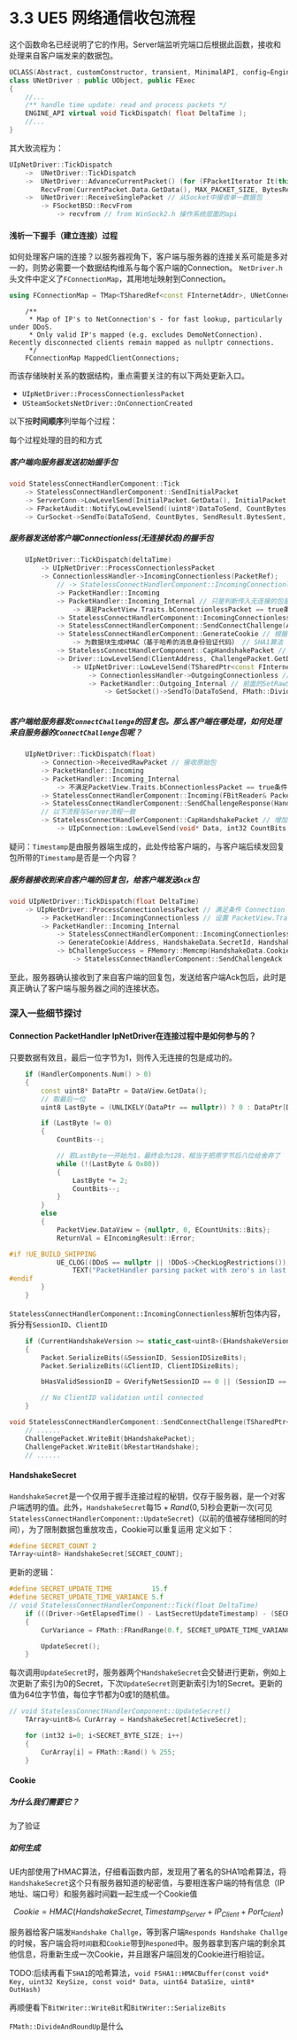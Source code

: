 # 3.3 UE5 网络通信收包流程
这个函数命名已经说明了它的作用。Server端监听完端口后根据此函数，接收和处理来自客户端发来的数据包。
```cpp
UCLASS(Abstract, customConstructor, transient, MinimalAPI, config=Engine)
class UNetDriver : public UObject, public FExec
{
    //...
    /** handle time update: read and process packets */
    ENGINE_API virtual void TickDispatch( float DeltaTime );
    //...
}
```
其大致流程为：
```cpp
UIpNetDriver::TickDispatch
    ->  UNetDriver::TickDispatch
    ->  UNetDriver::AdvanceCurrentPacket() (for (FPacketIterator It(this); It; ++It)) // 通过迭代器去处理包 Process all incoming packets
        RecvFrom(CurrentPacket.Data.GetData(), MAX_PACKET_SIZE, BytesRead, *CurrentPacket.Address)
    ->  UNetDriver::ReceiveSinglePacket // 从Socket中接收单一数据包
        -> FSocketBSD::RecvFrom
            -> recvfrom // from WinSock2.h 操作系统层面的api
```

#### 浅析一下握手（建立连接）过程

如何处理客户端的连接？以服务器视角下，客户端与服务器的连接关系可能是多对一的，则势必需要一个数据结构维系与每个客户端的Connection。
`NetDriver.h`头文件中定义了`FConnectionMap`，其用地址映射到Connection。
```cpp
using FConnectionMap = TMap<TSharedRef<const FInternetAddr>, UNetConnection*, FDefaultSetAllocator, FInternetAddrConstKeyMapFuncs<UNetConnection*>>;
```
```
    /**
     * Map of IP's to NetConnection's - for fast lookup, particularly under DDoS.
     * Only valid IP's mapped (e.g. excludes DemoNetConnection). Recently disconnected clients remain mapped as nullptr connections.
     */
    FConnectionMap MappedClientConnections;
```
而该存储映射关系的数据结构，重点需要关注的有以下两处更新入口。
- `UIpNetDriver::ProcessConnectionlessPacket`
- `USteamSocketsNetDriver::OnConnectionCreated`

以下按**时间顺序**列举每个过程：

每个过程处理的目的和方式

##### 客户端向服务器发送初始握手包
```cpp
void StatelessConnectHandlerComponent::Tick
    -> StatelessConnectHandlerComponent::SendInitialPacket
    -> ServerConn->LowLevelSend(InitialPacket.GetData(), InitialPacket.GetNumBits(), Traits)    // 发送原始初始化握手包 SetRawSend(true)
    -> FPacketAudit::NotifyLowLevelSend((uint8*)DataToSend, CountBytes, CountBits)
    -> CurSocket->SendTo(DataToSend, CountBytes, SendResult.BytesSent, *RemoteAddr) // 直接向服务器地址IP地址发送 此处在发送之前，Client已经初始化了IpConnection，同时也保留了服务器地址(RemoteAddr)

```
##### 服务器发送给客户端Connectionless(无连接状态)的握手包
```cpp
    UIpNetDriver::TickDispatch(deltaTime)
        -> UIpNetDriver::ProcessConnectionlessPacket
        -> ConnectionlessHandler->IncomingConnectionless(PacketRef);
            // -> StatelessConnectHandlerComponent::IncomingConnectionless(PacketRef)
            -> PacketHandler::Incoming
            -> PacketHandler::Incoming_Internal // 只是判断传入无连接的包是否正确有效
                -> 满足PacketView.Traits.bConnectionlessPacket == true条件
            -> StatelessConnectHandlerComponent::IncomingConnectionless(FIncomingPacketRef PacketRef) // 解析包
            -> StatelessConnectHandlerComponent::SendConnectChallenge(Address, TargetVersion, HandshakeData.RemoteSentHandshakePacketCount, ClientID); // 发送连接挑战，带上了ClientID、当前版本 构造服务器响应并将其发送到从服务器到客户端的初始连接数据包
            -> StatelessConnectHandlerComponent::GenerateCookie // 根据客户端地址和服务器时间戳，生成Cookie
                -> 为数据块生成HMAC（基于哈希的消息身份验证代码） // SHA1算法
            -> StatelessConnectHandlerComponent::CapHandshakePacket // 增加终止位1
            -> Driver::LowLevelSend(ClientAddress, ChallengePacket.GetData(), ChallengePacket.GetNumBits(), Traits) // 正式向客户端发送Challenge包，且是SetRawSend(true)下发送的，绕过了handler处理流程
                -> UIpNetDriver::LowLevelSend(TSharedPtr<const FInternetAddr> Address, void* Data, int32 CountBits, FOutPacketTraits& Traits)
                    -> ConnectionlessHandler->OutgoingConnectionless // 在无UNetConnection的情况下处理传出数据包。Connectionless packets是不可靠的
                    -> PacketHandler::Outgoing_Internal // 前面的SetRawSend(true) 跳过的主要是此处的处理
                        -> GetSocket()->SendTo(DataToSend, FMath::DivideAndRoundUp(CountBits, 8), BytesSent, *Address) // 将CountBits对8进行除余后，正式发了出去
                    

```
##### 客户端给服务器发`ConnectChallenge`的回复包。那么客户端在哪处理，如何处理来自服务器的`ConnectChallenge`包呢？
```cpp
    UIpNetDriver::TickDispatch(float)
        -> Connection->ReceivedRawPacket // 接收原始包
        -> PacketHandler::Incoming
        -> PacketHandler::Incoming_Internal
            -> 不满足PacketView.Traits.bConnectionlessPacket == true条件
        -> StatelessConnectHandlerComponent::Incoming(FBitReader& Packet)
        -> StatelessConnectHandlerComponent::SendChallengeResponse(HandshakeData.RemoteCurVersion, HandshakeData.SecretId, HandshakeData.Timestamp, HandshakeData.Cookie) // 发对Challenge的回复包给服务器，并且带上数据包原始里的Cookie和时间戳（服务器生成）
        // 以下流程与Server流程一致
        -> StatelessConnectHandlerComponent::CapHandshakePacket // 增加终止位1
            -> UIpConnection::LowLevelSend(void* Data, int32 CountBits, FOutPacketTraits& Traits) // 向服务器发送回复包，且是SetRawSend(true)下发送的，绕过了handler处理流程


```

疑问：`Timestamp`是由服务器端生成的，此处传给客户端的，与客户端后续发回复包所带的`Timestamp`是否是一个内容？

##### 服务器接收到来自客户端的回复包，给客户端发送`Ack`包
```cpp
void UIpNetDriver::TickDispatch(float DeltaTime)
    -> UIpNetDriver::ProcessConnectionlessPacket // 满足条件 Connection == nullptr, bAcceptingConnection 可以看出，直到此时，服务器都没有初始化Connection
        -> PacketHandler::IncomingConnectionless // 设置 PacketView.Traits.bConnectionlessPacket = true
        -> PacketHandler::Incoming_Internal
            -> StatelessConnectHandlerComponent::IncomingConnectionless(FIncomingPacketRef PacketRef) // 满足条件 PacketView.Traits.bConnectionlessPacket == true
            -> GenerateCookie(Address, HandshakeData.SecretId, HandshakeData.Timestamp, RegenCookie) // 不满足 bInitialConnect为true 条件，重新生成了一个Cookie
            -> bChallengeSuccess = FMemory::Memcmp(HandshakeData.Cookie, RegenCookie, COOKIE_BYTE_SIZE) == 0 // 对比从Client->Server数据包中的Cookie和此时在服务器端生成的Cookie，如果一致则向客户端发送Ack数据包
                -> StatelessConnectHandlerComponent::SendChallengeAck
```
至此，服务器确认接收到了来自客户端的回复包，发送给客户端Ack包后，此时是真正确认了客户端与服务器之间的连接状态。

### 深入一些细节探讨
#### Connection PacketHandler IpNetDriver在连接过程中是如何参与的？


只要数据有效且，最后一位字节为1，则传入无连接的包是成功的。
```cpp
    if (HandlerComponents.Num() > 0)
    {
        const uint8* DataPtr = DataView.GetData();
        // 取最后一位
        uint8 LastByte = (UNLIKELY(DataPtr == nullptr)) ? 0 : DataPtr[DataView.NumBytes() - 1];

        if (LastByte != 0)
        {
            CountBits--;

            // 若LastByte一开始为1，最终会为128，相当于把原字节后八位给舍弃了
            while (!(LastByte & 0x80))
            {
                LastByte *= 2;
                CountBits--;
            }
        }
        else
        {
            PacketView.DataView = {nullptr, 0, ECountUnits::Bits};
            ReturnVal = EIncomingResult::Error;

#if !UE_BUILD_SHIPPING
            UE_CLOG((DDoS == nullptr || !DDoS->CheckLogRestrictions()), PacketHandlerLog, Error,
                TEXT("PacketHandler parsing packet with zero's in last byte."));
#endif
        }
    }
```

`StatelessConnectHandlerComponent::IncomingConnectionless`解析包体内容，拆分有`SessionID`、`ClientID`
```cpp
    if (CurrentHandshakeVersion >= static_cast<uint8>(EHandshakeVersion::SessionClientId))
    {
        Packet.SerializeBits(&SessionID, SessionIDSizeBits);
        Packet.SerializeBits(&ClientID, ClientIDSizeBits);

        bHasValidSessionID = GVerifyNetSessionID == 0 || (SessionID == CachedGlobalNetTravelCount && !Packet.IsError());

        // No ClientID validation until connected
    }
```

```cpp
void StatelessConnectHandlerComponent::SendConnectChallenge(TSharedPtr<const FInternetAddr> ClientAddress, EHandshakeVersion HandshakeVersion, uint8 ClientSentHandshakePacketCount, uint32 InClientID)
    // ......
    ChallengePacket.WriteBit(bHandshakePacket);
    ChallengePacket.WriteBit(bRestartHandshake);
    // ......
```

#### HandshakeSecret
`HandshakeSecret`是一个仅用于握手连接过程的秘钥，仅存于服务器，是一个对客户端透明的值。此外，`HandshakeSecret`每$15+Rand(0,5)$秒会更新一次(可见`StatelessConnectHandlerComponent::UpdateSecret`)（以前的值被存储相同的时间），为了限制数据包重放攻击，Cookie可以重复运用
定义如下：
```cpp
#define SECRET_COUNT 2
TArray<uint8> HandshakeSecret[SECRET_COUNT];
```
更新的逻辑：
```cpp
#define SECRET_UPDATE_TIME          15.f
#define SECRET_UPDATE_TIME_VARIANCE 5.f
// void StatelessConnectHandlerComponent::Tick(float DeltaTime)
    if (((Driver->GetElapsedTime() - LastSecretUpdateTimestamp) - (SECRET_UPDATE_TIME + CurVariance)) > 0.0)
    {
        CurVariance = FMath::FRandRange(0.f, SECRET_UPDATE_TIME_VARIANCE);

        UpdateSecret();
    }
```
每次调用`UpdateSecret`时，服务器两个`HandshakeSecret`会交替进行更新，例如上次更新了索引为0的Secret，下次`UpdateSecret`则更新索引为1的Secret。更新的值为64位字节值，每位字节都为0或1的随机值。

```cpp
// void StatelessConnectHandlerComponent::UpdateSecret()
    TArray<uint8>& CurArray = HandshakeSecret[ActiveSecret];

    for (int32 i=0; i<SECRET_BYTE_SIZE; i++)
    {
        CurArray[i] = FMath::Rand() % 255;
    }
```

#### Cookie
##### 为什么我们需要它？
为了验证
##### 如何生成
UE内部使用了HMAC算法，仔细看函数内部，发现用了著名的SHA1哈希算法，将`HandshakeSecret`这个只有服务器知道的秘密值，与要相连客户端的特有信息（IP地址、端口号）和服务器时间戳一起生成一个Cookie值

$$
    Cookie = HMAC(HandshakeSecret, Timestamp_{Server} + IP_{Client} + Port_{Client})
$$

服务器给客户端发`Handshake Challge`，等到客户端`Responds Handshake Challge`的时候，客户端会将`时间戳`和`Cookie`带到`Responed`中。服务器拿到客户端的剩余其他信息，将重新生成一次Cookie，并且跟客户端回发的Cookie进行相验证。

TODO:后续再看下`SHA1`的哈希算法，`void FSHA1::HMACBuffer(const void* Key, uint32 KeySize, const void* Data, uint64 DataSize, uint8* OutHash)`


再顺便看下`BitWriter::WriteBit`和`BitWriter::SerializeBits`

`FMath::DivideAndRoundUp`是什么


